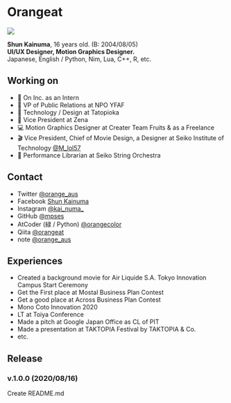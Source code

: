 # Orangeat

![](https://img.shields.io/badge/age-16-ff7964.svg?style=for-the-badge)

**Shun Kainuma**, 16 years old. (B: 2004/08/05)  
**UI/UX Designer, Motion Graphics Designer.**  
Japanese, English / Python, Nim, Lua, C++, R, etc.  

## Working on
- 💐 On Inc. as an Intern
- 📄 VP of Public Relations at NPO YFAF
- 🍾 Technology / Design at Tatopioka
- 🍊 Vice President at Zena
- 💻 Motion Graphics Designer at Creater Team Fruits & as a Freelance
- 🎬 Vice President, Chief of Movie Design, a Designer at Seiko Institute of Technology [@M_lol57](twitter.com/M_lol57)
- 🎻 Performance Librarian at Seiko String Orchestra

## Contact
- Twitter [@orange_aus](https://twitter.com/orange_aus/)
- Facebook [Shun Kainuma](https://www.facebook.com/kainumampse/)
- Instagram [@kai_numa_](https://www.instagram.com/kai_numa_/)
- GitHub [@mpses](https://github.com/mpses/)
- AtCoder (緑 / Python) [@orangecolor](https://atcoder.jp/users/orangecolor)
- Qiita [@orangeat](https://qiita.com/Orangeat)
- note [@orange_aus](https://note.com/orange_aus)

## Experiences
- Created a background movie for Air Liquide S.A. Tokyo Innovation Campus Start Ceremony
- Get the First place at Mostal Business Plan Contest
- Get a good place at Across Business Plan Contest
- Mono Coto Innovation 2020
- LT at Toiya Conference
- Made a pitch at Google Japan Office as CL of PIT
- Made a presentation at TAKTOPIA Festival by TAKTOPIA & Co.
- etc.

## Release
### v.1.0.0 (2020/08/16)
Create README.md
